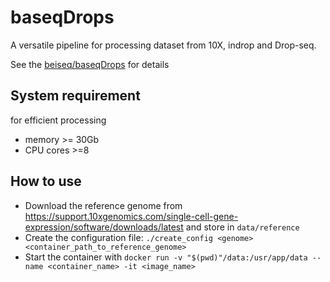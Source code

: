 # baseqDrops
A versatile pipeline for processing dataset from 10X, indrop and Drop-seq.

See the [beiseq/baseqDrops](https://github.com/beiseq/baseqDrops) for details

## System requirement
for efficient processing

* memory >= 30Gb 
* CPU cores >=8 

## How to use
+ Download the reference genome from https://support.10xgenomics.com/single-cell-gene-expression/software/downloads/latest and store in `data/reference`
+ Create the configuration file: `./create_config <genome> <container_path_to_reference_genome>`
+ Start the container with `docker run -v "$(pwd)"/data:/usr/app/data --name <container_name> -it <image_name>`
